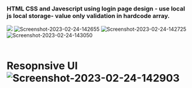 <h3>HTML CSS and Javescript using login page design - use local js local storage- value only validation in hardcode array. </h3>
<img src="https://i.ibb.co/4jT69dy/Screenshot-2023-02-24-142556.jpg">
<img src="https://i.ibb.co/VMJYgn1/Screenshot-2023-02-24-142655.jpg" alt="Screenshot-2023-02-24-142655" border="0" />
<img src="https://i.ibb.co/jMxKHZW/Screenshot-2023-02-24-142725.jpg" alt="Screenshot-2023-02-24-142725" border="0" />
<img src="https://i.ibb.co/nLYXWSx/Screenshot-2023-02-24-143050.jpg" alt="Screenshot-2023-02-24-143050" border="0" />
<div style="margin-top: 0%; padding-top: 20px";>
<h1> Resopnsive UI </h>
<img src="https://i.ibb.co/7rT979N/Screenshot-2023-02-24-142903.jpg" alt="Screenshot-2023-02-24-142903" border="0" />
</div>
